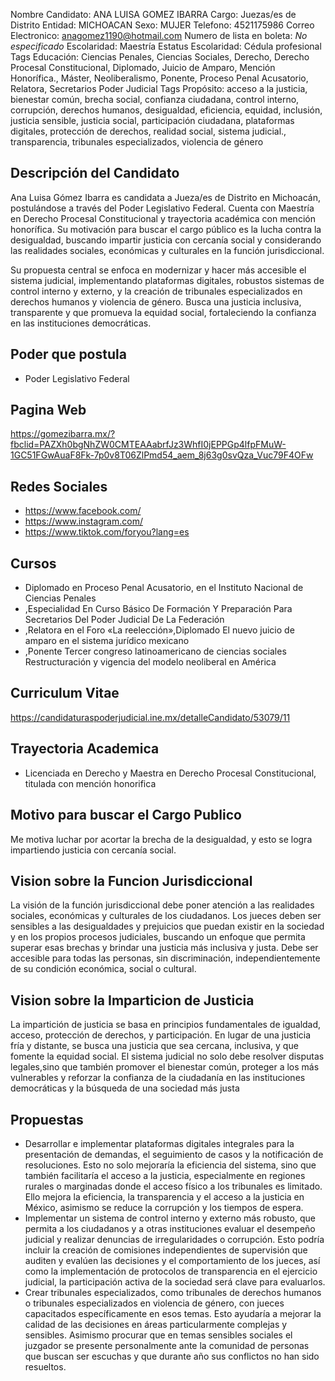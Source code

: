 Nombre Candidato: ANA LUISA GOMEZ IBARRA
Cargo: Juezas/es de Distrito
Entidad: MICHOACAN
Sexo: MUJER
Telefono: 4521175986
Correo Electronico: anagomez1190@hotmail.com
Numero de lista en boleta: *No especificado*
Escolaridad: Maestría
Estatus Escolaridad: Cédula profesional
Tags Educación: Ciencias Penales, Ciencias Sociales, Derecho, Derecho Procesal Constitucional, Diplomado, Juicio de Amparo, Mención Honorífica., Máster, Neoliberalismo, Ponente, Proceso Penal Acusatorio, Relatora, Secretarios Poder Judicial
Tags Propósito: acceso a la justicia, bienestar común, brecha social, confianza ciudadana, control interno, corrupción, derechos humanos, desigualdad, eficiencia, equidad, inclusión, justicia sensible, justicia social, participación ciudadana, plataformas digitales, protección de derechos, realidad social, sistema judicial., transparencia, tribunales especializados, violencia de género


## Descripción del Candidato 

Ana Luisa Gómez Ibarra es candidata a Jueza/es de Distrito en Michoacán, postulándose a través del Poder Legislativo Federal. Cuenta con Maestría en Derecho Procesal Constitucional y trayectoria académica con mención honorífica. Su motivación para buscar el cargo público es la lucha contra la desigualdad, buscando impartir justicia con cercanía social y considerando las realidades sociales, económicas y culturales en la función jurisdiccional.

Su propuesta central se enfoca en modernizar y hacer más accesible el sistema judicial, implementando plataformas digitales, robustos sistemas de control interno y externo, y la creación de tribunales especializados en derechos humanos y violencia de género. Busca una justicia inclusiva, transparente y que promueva la equidad social, fortaleciendo la confianza en las instituciones democráticas.


## Poder que postula

- Poder Legislativo Federal


## Pagina Web

https://gomezibarra.mx/?fbclid=PAZXh0bgNhZW0CMTEAAabrfJz3WhfI0jEPPGp4lfpFMuW-1GC51FGwAuaF8Fk-7p0v8T06ZlPmd54_aem_8j63g0svQza_Vuc79F4OFw


## Redes Sociales

- https://www.facebook.com/
- https://www.instagram.com/
- https://www.tiktok.com/foryou?lang=es


## Cursos

- Diplomado en Proceso Penal Acusatorio, en el Instituto Nacional de Ciencias Penales
- ,Especialidad En Curso Básico De Formación Y Preparación Para Secretarios Del Poder Judicial De La Federación
- ,Relatora en el Foro «La reelección»,Diplomado El nuevo juicio de amparo en el sistema jurídico mexicano
- ,Ponente Tercer congreso latinoamericano de ciencias sociales Restructuración y vigencia del modelo neoliberal en América


## Curriculum Vitae

https://candidaturaspoderjudicial.ine.mx/detalleCandidato/53079/11


## Trayectoria Academica

- Licenciada en Derecho y Maestra en Derecho Procesal Constitucional, titulada con mención honorifica


## Motivo para buscar el Cargo Publico

Me motiva luchar por acortar la brecha de la desigualdad, y esto se logra impartiendo justicia con cercanía social.


## Vision sobre la Funcion Jurisdiccional

La visión de la función jurisdiccional debe poner atención a las realidades sociales, económicas y culturales de los ciudadanos. Los jueces deben ser sensibles a las desigualdades y prejuicios que puedan existir en la sociedad y en los propios procesos judiciales, buscando un enfoque que permita superar esas brechas y brindar una justicia más inclusiva y justa. Debe ser accesible para todas las personas, sin discriminación, independientemente de su condición económica, social o cultural.


## Vision sobre la Imparticion de Justicia

La impartición de justicia se basa en principios fundamentales de igualdad, acceso, protección de derechos, y participación. En lugar de una justicia fría y distante, se busca una justicia que sea cercana, inclusiva, y que fomente la equidad social. El sistema judicial no solo debe resolver disputas legales,sino que también promover el bienestar común, proteger a los más vulnerables y reforzar la confianza de la ciudadanía en las instituciones democráticas y la búsqueda de una sociedad más justa


## Propuestas

- Desarrollar e implementar plataformas digitales integrales para la presentación de demandas, el seguimiento de casos y la notificación de resoluciones. Esto no solo mejoraría la eficiencia del sistema, sino que también facilitaría el acceso a la justicia, especialmente en regiones rurales o marginadas donde el acceso físico a los tribunales es limitado. Ello mejora la eficiencia, la transparencia y el acceso a la justicia en México, asimismo se reduce la corrupción y los tiempos de espera.
- Implementar un sistema de control interno y externo más robusto, que permita a los ciudadanos y a otras instituciones evaluar el desempeño judicial y realizar denuncias de irregularidades o corrupción. Esto podría incluir la creación de comisiones independientes de supervisión que auditen y evalúen las decisiones y el comportamiento de los jueces, así como la implementación de protocolos de transparencia en el ejercicio judicial, la participación activa de la sociedad será clave para evaluarlos.
- Crear tribunales especializados, como tribunales de derechos humanos o tribunales especializados en violencia de género, con jueces capacitados específicamente en esos temas. Esto ayudaría a mejorar la calidad de las decisiones en áreas particularmente complejas y sensibles. Asimismo procurar que en temas sensibles sociales el juzgador se presente personalmente ante la comunidad de personas que buscan ser escuchas y que durante año sus conflictos no han sido resueltos.


